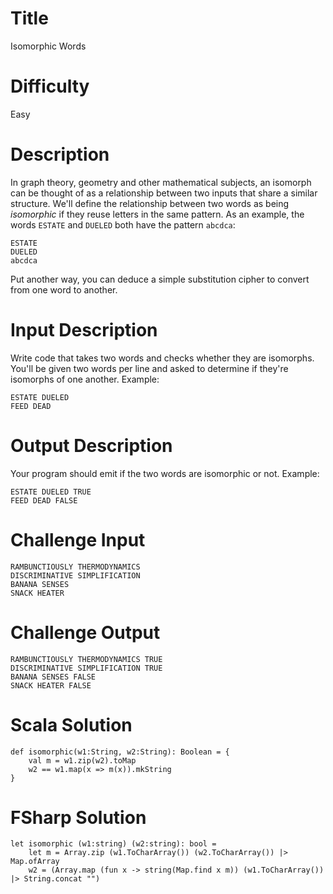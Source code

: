 # Title

Isomorphic Words

# Difficulty

Easy

# Description

In graph theory, geometry and other mathematical subjects, an isomorph can be thought of as a relationship between two inputs that share a similar structure. We'll define the relationship between two words as being *isomorphic* if they reuse letters in the same pattern. As an example, the words `ESTATE` and `DUELED` both have the pattern `abcdca`:

    ESTATE
    DUELED
    abcdca

Put another way, you can deduce a simple substitution cipher to convert from one word to another. 

# Input Description

Write code that takes two words and checks whether they are isomorphs. You'll be given two words per line and asked to determine if they're isomorphs of one another. Example:

    ESTATE DUELED
    FEED DEAD

# Output Description

Your program should emit if the two words are isomorphic or not. Example:

    ESTATE DUELED TRUE
    FEED DEAD FALSE

# Challenge Input

    RAMBUNCTIOUSLY THERMODYNAMICS
    DISCRIMINATIVE SIMPLIFICATION
    BANANA SENSES
    SNACK HEATER

# Challenge Output

    RAMBUNCTIOUSLY THERMODYNAMICS TRUE
    DISCRIMINATIVE SIMPLIFICATION TRUE
    BANANA SENSES FALSE
    SNACK HEATER FALSE

# Scala Solution

    def isomorphic(w1:String, w2:String): Boolean = {
        val m = w1.zip(w2).toMap
        w2 == w1.map(x => m(x)).mkString
    }

# FSharp Solution

    let isomorphic (w1:string) (w2:string): bool = 
        let m = Array.zip (w1.ToCharArray()) (w2.ToCharArray()) |> Map.ofArray
        w2 = (Array.map (fun x -> string(Map.find x m)) (w1.ToCharArray()) |> String.concat "")